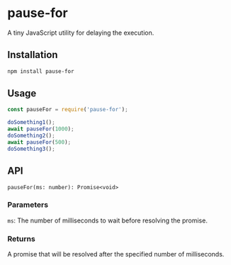 # pause-for
A tiny JavaScript utility for delaying the execution.

## Installation
```bash
npm install pause-for
```

## Usage
```javascript
const pauseFor = require('pause-for');

doSomething1();
await pauseFor(1000);
doSomething2();
await pauseFor(500);
doSomething3();
```

## API
`pauseFor(ms: number): Promise<void>`
### Parameters
`ms`: The number of milliseconds to wait before resolving the promise.
### Returns
A promise that will be resolved after the specified number of milliseconds.

